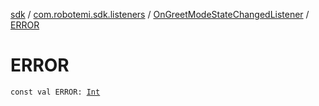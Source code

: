 [sdk](../../index.md) / [com.robotemi.sdk.listeners](../index.md) / [OnGreetModeStateChangedListener](index.md) / [ERROR](./-e-r-r-o-r.md)

# ERROR

`const val ERROR: `[`Int`](https://kotlinlang.org/api/latest/jvm/stdlib/kotlin/-int/index.html)